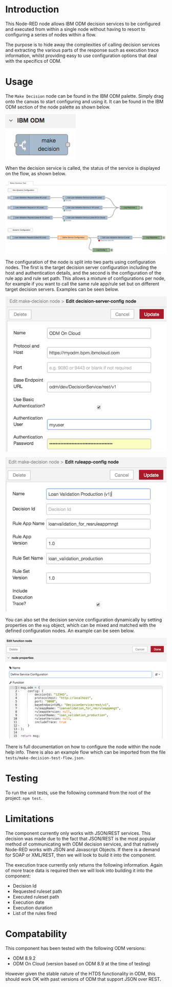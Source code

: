 # Introduction
This Node-RED node allows IBM ODM decision services to be configured and executed from within a single node without having to resort to configuring a series of nodes within a flow.

The purpose is to hide away the complexities of calling decision services and extracting the various parts of the response such as execution trace information, whilst providing easy to use configuration options that deal with the specifics of ODM.

# Usage
The `Make Decision` node can be found in the IBM ODM palette. Simply drag onto the canvas to start configuring and using it. It can be found in the IBM ODM section of the node palette as shown below.

![](./images/make-decision-palette.png)

When the decision service is called, the status of the service is displayed on the flow, as shown below.

![](./images/test-flow-service-status.png)

The configuration of the node is split into two parts using configuration nodes. The first is the target decision server configuration including the host and authentication details, and the second is the configuration of the rule app and rule set path. This allows a mixture of configurations per node, for example if you want to call the same rule app/rule set but on different target decision servers. Examples can be seen below.

![](./images/server-details-config.png)

![](./images/ruleapp-details-config.png)

You can also set the decision service configuration dynamically by setting properties on the `msg` object, which can be mixed and matched with the defined configuration nodes. An example can be seen below.

![](./images/dynamic-config.png)

There is full documentation on how to configure the node within the node help info. There is also an example flow which can be imported from the file `tests/make-decision-test-flow.json`.

# Testing
To run the unit tests, use the following command from the root of the project: `npm test`.

# Limitations
The component currently only works with JSON/REST services. This decision was made due to the fact that JSON/REST is the most popular method of communicating with ODM decision services, and that natively Node-RED works with JSON and Javascript Objects. If there is a demand for SOAP or XML/REST, then we will look to build it into the component.

The execution trace currently only returns the following information. Again of more trace data is required then we will look into building it into the component:
- Decision Id
- Requested ruleset path
- Executed ruleset path
- Execution date
- Execution duration
- List of the rules fired

# Compatability
This component has been tested with the following ODM versions:
- ODM 8.9.2
- ODM On Cloud (version based on ODM 8.9 at the time of testing)

However given the stable nature of the HTDS functionality in ODM, this should work OK with past versions of ODM that support JSON over REST.
